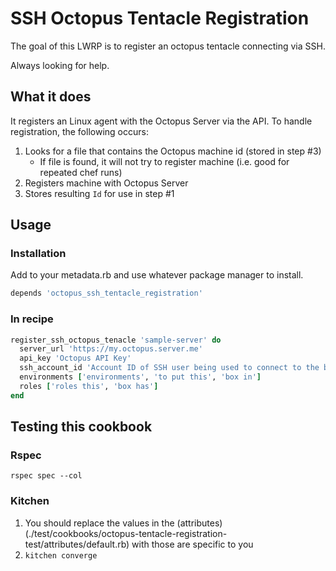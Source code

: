 # SSH Octopus Tentacle Registration

The goal of this LWRP is to register an octopus tentacle connecting via SSH.

Always looking for help.

## What it does

It registers an Linux agent with the Octopus Server via the API. To handle registration, the following occurs:

1. Looks for a file that contains the Octopus machine id (stored in step #3)
    * If file is found, it will not try to register machine (i.e. good for repeated chef runs)
2. Registers machine with Octopus Server
3. Stores resulting `Id` for use in step #1

## Usage

### Installation

Add to your metadata.rb and use whatever package manager to install.

```ruby
depends 'octopus_ssh_tentacle_registration'
```

### In recipe

```ruby
register_ssh_octopus_tenacle 'sample-server' do
  server_url 'https://my.octopus.server.me'
  api_key 'Octopus API Key'
  ssh_account_id 'Account ID of SSH user being used to connect to the boxes'
  environments ['environments', 'to put this', 'box in']
  roles ['roles this', 'box has']
end
```

## Testing this cookbook

### Rspec

```
rspec spec --col
```

### Kitchen

1. You should replace the values in the (attributes)(./test/cookbooks/octopus-tentacle-registration-test/attributes/default.rb) with those are specific to you
2. `kitchen converge`
